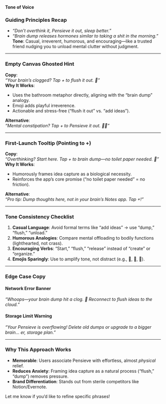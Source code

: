 **Tone of Voice**  

### **Guiding Principles Recap**  
- *“Don’t overthink it, Pensieve it out, sleep better.”*  
- *“Brain dump releases hormones similar to taking a shit in the morning.”*  
**Tone**: Casual, irreverent, humorous, and encouraging—like a trusted friend nudging you to unload mental clutter without judgment.  

---

### **Empty Canvas Ghosted Hint**  
**Copy**:  
*“Your brain’s clogged? Tap + to flush it out. 💩”*  
**Why It Works**:  
- Uses the bathroom metaphor directly, aligning with the “brain dump” analogy.  
- Emoji adds playful irreverence.  
- Actionable and stress-free (“flush it out” vs. “add ideas”).  

**Alternative**:  
*“Mental constipation? Tap + to Pensieve it out. 🧠✨”*  

---

### **First-Launch Tooltip (Pointing to +)**  
**Copy**:  
*“Overthinking? Start here. Tap + to brain dump—no toilet paper needed. 🚽”*  
**Why It Works**:  
- Humorously frames idea capture as a biological necessity.  
- Reinforces the app’s core promise (“no toilet paper needed” = no friction).  

**Alternative**:  
*“Pro tip: Dump thoughts here, not in your brain’s Notes app. Tap +!”*  

---

### **Tone Consistency Checklist**  
1. **Casual Language**: Avoid formal terms like “add ideas” → use “dump,” “flush,” “unload.”  
2. **Humorous Analogies**: Compare mental offloading to bodily functions (lighthearted, not crass).  
3. **Encouraging Verbs**: “Start,” “flush,” “release” instead of “create” or “organize.”  
4. **Emojis Sparingly**: Use to amplify tone, not distract (e.g., 💩, 🧠, 🚽).  

---

### **Edge Case Copy**  
#### **Network Error Banner**  
*“Whoops—your brain dump hit a clog. 📵 Reconnect to flush ideas to the cloud.”*  

#### **Storage Limit Warning**  
*“Your Pensieve is overflowing! Delete old dumps or upgrade to a bigger brain… er, storage plan.”*  

---

### **Why This Approach Works**  
- **Memorable**: Users associate Pensieve with effortless, almost *physical* relief.  
- **Reduces Anxiety**: Framing idea capture as a natural process (“flush,” “dump”) removes pressure.  
- **Brand Differentiation**: Stands out from sterile competitors like Notion/Evernote.  

Let me know if you’d like to refine specific phrases!
